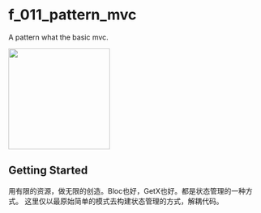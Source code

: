 # f_011_pattern_mvc

A pattern what the basic mvc.

<img src="doc/image/mvc.mp4" width="200"/>

## Getting Started

用有限的资源，做无限的创造。Bloc也好，GetX也好。都是状态管理的一种方式。
这里仅以最原始简单的模式去构建状态管理的方式，解耦代码。
